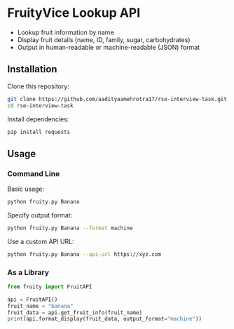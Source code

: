 # FruityVice Lookup API
- Lookup fruit information by name
- Display fruit details (name, ID, family, sugar, carbohydrates)
- Output in human-readable or machine-readable (JSON) format

## Installation

Clone this repository:

```bash
git clone https://github.com/aadityaamehrotra17/rse-interview-task.git
cd rse-interview-task
```

Install dependencies:

```bash
pip install requests
```

## Usage

### Command Line

Basic usage:

```bash
python fruity.py Banana
```

Specify output format:

```bash
python fruity.py Banana --format machine
```

Use a custom API URL:

```bash
python fruity.py Banana --api-url https://xyz.com
```

### As a Library

```python
from fruity import FruitAPI

api = FruitAPI()
fruit_name = "banana"
fruit_data = api.get_fruit_info(fruit_name)
print(api.format_display(fruit_data, output_format="machine"))
```
